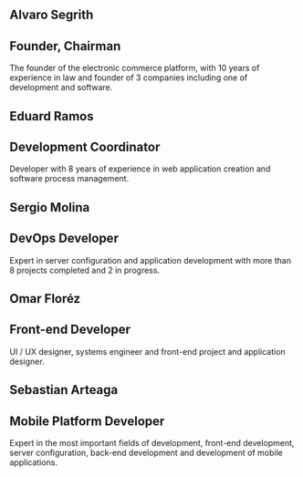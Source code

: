 ## Alvaro Segrith
## Founder, Chairman
The founder of the electronic commerce platform, with 10 years of experience in law and founder of 3 companies including one of development and software.

## Eduard Ramos
## Development Coordinator
Developer with 8 years of experience in web application creation and software process management.

## Sergio Molina
## DevOps Developer
Expert in server configuration and application development with more than 8 projects completed and 2 in progress.

## Omar Floréz
## Front-end Developer
UI / UX designer, systems engineer and front-end project and application designer.

## Sebastian Arteaga
## Mobile Platform Developer
Expert in the most important fields of development, front-end development, server configuration, back-end development and development of mobile applications.